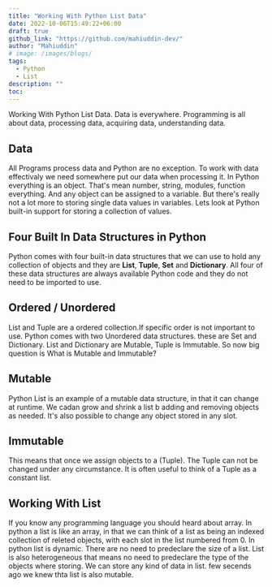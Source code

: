 ```yaml
---
title: "Working With Python List Data"
date: 2022-10-06T15:49:22+06:00
draft: true
github_link: "https://github.com/mahiuddin-dev/"
author: "Mahiuddin"
# image: /images/blogs/
tags:
  - Python
  - List
description: ""
toc: 
---
```


Working With Python List Data. Data is everywhere. Programming is all about data, processing data, acquiring data, understanding data.
<!--more-->

## Data
All Programs process data and Python are no exception. To work with data effectivaly we need somewhere put our data when processing it. In Python everything is an object. That's mean number, string, modules, function everything. And any object can be assigned to a variable. But there's really not a lot more to storing single data values in variables. Lets look at Python built-in support for storing a collection of values.

## Four Built In Data Structures in Python
Python comes with four built-in data structures that we can use to hold any collection of objects and they are <b>List</b>, <b>Tuple</b>, <b>Set</b> and <b>Dictionary</b>. All four of these data structures are always available Python code and they do not need to be imported to use.

## Ordered / Unordered
List and Tuple are a ordered collection.If specific order is not important to use. Python comes with two Unordered data structures. these are Set and Dictionary. List and Dictionary are Mutable, Tuple is Immutable. So now big question is What is Mutable and Immutable?

## Mutable
Python List is an example of a mutable data structure, in that it can change at runtime. We cadan grow and shrink a list b adding and removing objects as needed. It's also possible to change any object stored in any slot. 

## Immutable
This means that once we assign objects to a (Tuple). The Tuple can not be changed under any circumstance. It is often useful to think of a Tuple as a constant list.

## Working With List
If you know any programming language you should heard about array. In python a list is like an array, in that we can think of a list as being an indexed collection of releted objects, with each slot in the list numbered from 0. In python list is dynamic. There are no need to predeclare the size of a list. List is also heterogeneous that means no need to predeclare the type of the objects where storing. We can store any kind of data in list. few secends ago we knew thta list is also mutable. 